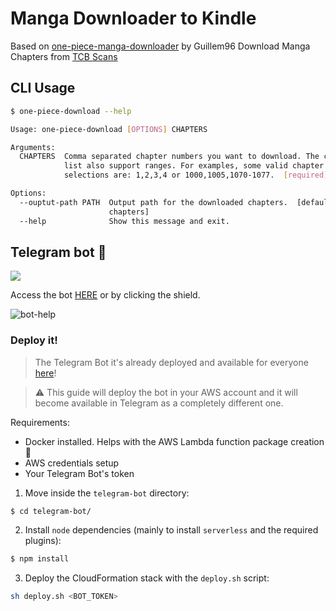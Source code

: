 # Manga Downloader to Kindle

Based on [one-piece-manga-downloader](https://github.com/Guillem96/one-piece-manga-downloader) by Guillem96
Download Manga Chapters from [TCB Scans](https://onepiecechapters.com/mangas/5/one-piece)

## CLI Usage

```bash
$ one-piece-download --help

Usage: one-piece-download [OPTIONS] CHAPTERS

Arguments:
  CHAPTERS  Comma separated chapter numbers you want to download. The chapters
            list also support ranges. For examples, some valid chapter
            selections are: 1,2,3,4 or 1000,1005,1070-1077.  [required]

Options:
  --ouptut-path PATH  Output path for the downloaded chapters.  [default:
                      chapters]
  --help              Show this message and exit.
```

## Telegram bot 🤖

[![](https://img.shields.io/badge/-Telegram-9cf?logo=telegram)](https://t.me/one_piece_manga_downloader_bot)

Access the bot [HERE](https://t.me/one_piece_manga_downloader_bot) or by
clicking the shield.

![bot-help](imgs/tg-bot-help.png)

### Deploy it!

> The Telegram Bot it's already deployed and available for everyone [here](https://t.me/one_piece_manga_downloader_bot)!

> ⚠️ This guide will deploy the bot in your AWS account and it will become available
> in Telegram as a completely different one.

Requirements:

- Docker installed. Helps with the AWS Lambda function package creation 🐳
- AWS credentials setup
- Your Telegram Bot's token

1. Move inside the `telegram-bot` directory:

```bash
$ cd telegram-bot/
```

2. Install `node` dependencies (mainly to install `serverless` and the required plugins):

```bash
$ npm install
```

3. Deploy the CloudFormation stack with the `deploy.sh` script:

```bash
sh deploy.sh <BOT_TOKEN>
```
